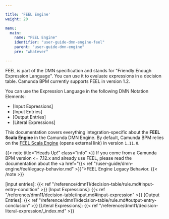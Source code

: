 ```yaml
---

title: 'FEEL Engine'
weight: 20

menu:
  main:
    name: "FEEL Engine"
    identifier: "user-guide-dmn-engine-feel"
    parent: "user-guide-dmn-engine"
    pre: "whatever"

---
```


FEEL is part of the DMN specification and stands for "Friendly Enough Expression Language". You can 
use it to evaluate expressions in a decision table. Camunda BPM currently supports FEEL in version 1.2.

You can use the Expression Language in the following DMN Notation Elements:

* [Input Expressions]
* [Input Entries]
* [Output Entries]
* [Literal Expressions]

This documentation covers everything integration-specific about the **FEEL Scala Engine** in the 
Camunda DMN Engine. By default, Camunda BPM relies on the [FEEL Scala Engine][] (opens external link) 
in version `1.11.0`. 

{{< note title="Heads Up!" class="info" >}}
If you come from a Camunda BPM version <= 7.12.x and already use FEEL, 
please read the documentation about the 
<a href="{{< ref "/user-guide/dmn-engine/feel/legacy-behavior.md" >}}">FEEL Engine Legacy Behavior</a>.
{{< /note >}}

[FEEL Scala Engine]: https://github.com/camunda/feel-scala
[input entries]: {{< ref "/reference/dmn11/decision-table/rule.md#input-entry-condition" >}}
[Input Expressions]: {{< ref "/reference/dmn11/decision-table/input.md#input-expression" >}}
[Output Entries]: {{< ref "/reference/dmn11/decision-table/rule.md#output-entry-conclusion" >}}
[Literal Expressions]: {{< ref "/reference/dmn11/decision-literal-expression/_index.md" >}}